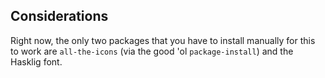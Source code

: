 ## Considerations

Right now, the only two packages that you have to install manually for this to work are
`all-the-icons` (via the good 'ol `package-install`) and the Hasklig font.